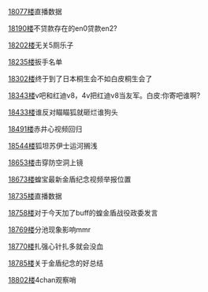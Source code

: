 [18077楼](https://bbs.nga.cn/read.php?tid=25842567&page=904#l18077)直播数据

[18190楼](https://bbs.nga.cn/read.php?tid=25842567&page=910#l18190)不贷款存在的en0贷款en2?

[18202楼](https://bbs.nga.cn/read.php?tid=25842567&page=911#l18202)无关5厕乐子

[18235楼](https://bbs.nga.cn/read.php?tid=25842567&page=912#l18235)扳手名单

[18302楼](https://bbs.nga.cn/read.php?tid=25842567&page=916#l18302)终于到了日本桐生会不如白皮桐生会了

[18343楼](https://bbs.nga.cn/read.php?tid=25842567&page=918#l18343)v吧和红迪v8，4v把红迪v8当友军。白皮:你寄吧谁啊?

[18433楼](https://bbs.nga.cn/read.php?tid=25842567&page=922#l18433)谁反对瞄瞄狐就砸烂谁狗头

[18491楼](https://bbs.nga.cn/read.php?tid=25842567&page=925#l18491)赤井心视频回归

[18544楼](https://bbs.nga.cn/read.php?tid=25842567&page=928#l18544)狐坦苏伊士运河搁浅

[18653楼](https://bbs.nga.cn/read.php?tid=25842567&page=933#l18653)击穿防空洞上镜

[18673楼](https://bbs.nga.cn/read.php?tid=25842567&page=934#l18673)蝗宝最新金盾纪念视频举报位置

[18735楼](https://bbs.nga.cn/read.php?tid=25842567&page=937#l18735)直播数据

[18758楼](https://bbs.nga.cn/read.php?tid=25842567&page=938#l18758)对于今天加了buff的蝗金盾战役政委发言

[18769楼](https://bbs.nga.cn/read.php?tid=25842567&page=939#l18769)分池现象影响mmr

[18770楼](https://bbs.nga.cn/read.php?tid=25842567&page=939#l18770)扎强心针扎多就会没血

[18785楼](https://bbs.nga.cn/read.php?tid=25842567&page=940#l18785)关于金盾纪念的好总结

[18802楼](https://bbs.nga.cn/read.php?tid=25842567&page=941#l18802)4chan观察哨